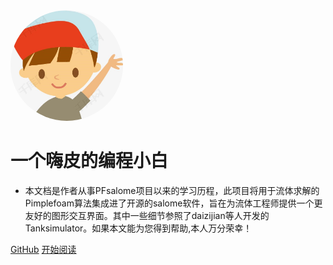<img width="180px" style="border-radius: 50%" bor src="boy.jfif">

# 一个嗨皮的编程小白

- 本文档是作者从事PFsalome项目以来的学习历程，此项目将用于流体求解的Pimplefoam算法集成进了开源的salome软件，旨在为流体工程师提供一个更友好的图形交互界面。其中一些细节参照了daizijian等人开发的Tanksimulator。如果本文能为您得到帮助,本人万分荣幸！

<!-- [![stars](https://badgen.net/github/stars/Q-Angelo/Nodejs-Roadmap?icon=github&color=4ab8a1)](https://github.com/Q-Angelo/Nodejs-Roadmap) [![forks](https://badgen.net/github/forks/Q-Angelo/Nodejs-Roadmap?icon=github&color=4ab8a1)](https://github.com/Q-Angelo/Nodejs-Roadmap) -->

[GitHub](<https://github.com/leoxiaoyuan/pimpleFoam_to_salome>)
[开始阅读](?id=使用方法)

